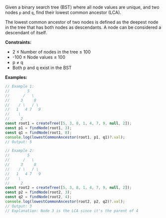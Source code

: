 Given a binary search tree (BST) where all node values are unique, and two nodes `p` and `q`, find their lowest common ancestor (LCA).

The lowest common ancestor of two nodes is defined as the deepest node in the tree that has both nodes as descendants. A node can be considered a descendant of itself.

**Constraints:**
- 2 ≤ Number of nodes in the tree ≤ 100
- -100 ≤ Node values ≤ 100
- p ≠ q
- Both p and q exist in the BST

**Examples:**

```typescript
// Example 1:
//        5
//      /   \
//     3     8
//    / \   / \
//   1   4 7   9
//    \
//     2
const root1 = createTree([5, 3, 8, 1, 4, 7, 9, null, 2]);
const p1 = findNode(root1, 3);
const q1 = findNode(root1, 8);
console.log(lowestCommonAncestor(root1, p1, q1)?.val);
// Output: 5

// Example 2:
//        5
//      /   \
//     3     8
//    / \   / \
//   1   4 7   9
//    \
//     2
const root2 = createTree([5, 3, 8, 1, 4, 7, 9, null, 2]);
const p2 = findNode(root2, 3);
const q2 = findNode(root2, 4);
console.log(lowestCommonAncestor(root2, p2, q2)?.val);
// Output: 3
// Explanation: Node 3 is the LCA since it's the parent of 4
```
